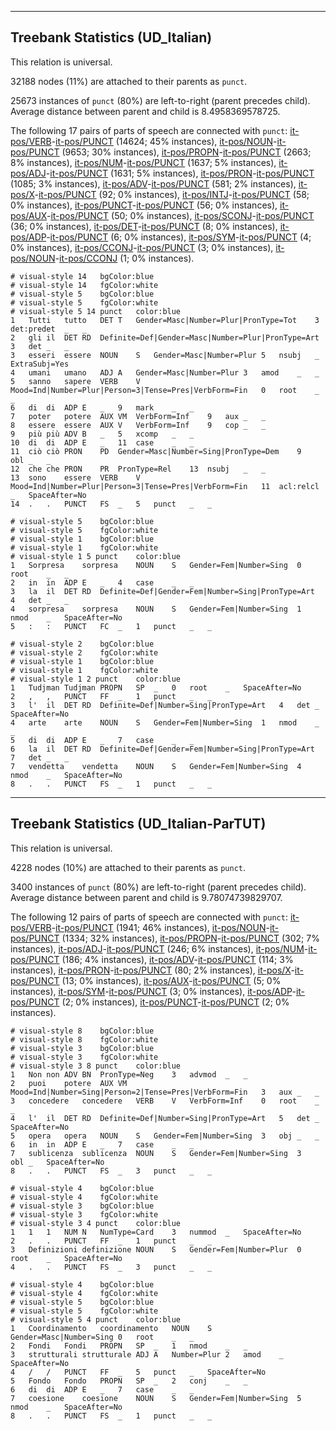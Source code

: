 

--------------------------------------------------------------------------------

## Treebank Statistics (UD_Italian)

This relation is universal.

32188 nodes (11%) are attached to their parents as `punct`.

25673 instances of `punct` (80%) are left-to-right (parent precedes child).
Average distance between parent and child is 8.4958369578725.

The following 17 pairs of parts of speech are connected with `punct`: [it-pos/VERB]()-[it-pos/PUNCT]() (14624; 45% instances), [it-pos/NOUN]()-[it-pos/PUNCT]() (9653; 30% instances), [it-pos/PROPN]()-[it-pos/PUNCT]() (2663; 8% instances), [it-pos/NUM]()-[it-pos/PUNCT]() (1637; 5% instances), [it-pos/ADJ]()-[it-pos/PUNCT]() (1631; 5% instances), [it-pos/PRON]()-[it-pos/PUNCT]() (1085; 3% instances), [it-pos/ADV]()-[it-pos/PUNCT]() (581; 2% instances), [it-pos/X]()-[it-pos/PUNCT]() (92; 0% instances), [it-pos/INTJ]()-[it-pos/PUNCT]() (58; 0% instances), [it-pos/PUNCT]()-[it-pos/PUNCT]() (56; 0% instances), [it-pos/AUX]()-[it-pos/PUNCT]() (50; 0% instances), [it-pos/SCONJ]()-[it-pos/PUNCT]() (36; 0% instances), [it-pos/DET]()-[it-pos/PUNCT]() (8; 0% instances), [it-pos/ADP]()-[it-pos/PUNCT]() (6; 0% instances), [it-pos/SYM]()-[it-pos/PUNCT]() (4; 0% instances), [it-pos/CCONJ]()-[it-pos/PUNCT]() (3; 0% instances), [it-pos/NOUN]()-[it-pos/CCONJ]() (1; 0% instances).


~~~ conllu
# visual-style 14	bgColor:blue
# visual-style 14	fgColor:white
# visual-style 5	bgColor:blue
# visual-style 5	fgColor:white
# visual-style 5 14 punct	color:blue
1	Tutti	tutto	DET	T	Gender=Masc|Number=Plur|PronType=Tot	3	det:predet	_	_
2	gli	il	DET	RD	Definite=Def|Gender=Masc|Number=Plur|PronType=Art	3	det	_	_
3	esseri	essere	NOUN	S	Gender=Masc|Number=Plur	5	nsubj	_	ExtraSubj=Yes
4	umani	umano	ADJ	A	Gender=Masc|Number=Plur	3	amod	_	_
5	sanno	sapere	VERB	V	Mood=Ind|Number=Plur|Person=3|Tense=Pres|VerbForm=Fin	0	root	_	_
6	di	di	ADP	E	_	9	mark	_	_
7	poter	potere	AUX	VM	VerbForm=Inf	9	aux	_	_
8	essere	essere	AUX	V	VerbForm=Inf	9	cop	_	_
9	più	più	ADV	B	_	5	xcomp	_	_
10	di	di	ADP	E	_	11	case	_	_
11	ciò	ciò	PRON	PD	Gender=Masc|Number=Sing|PronType=Dem	9	obl	_	_
12	che	che	PRON	PR	PronType=Rel	13	nsubj	_	_
13	sono	essere	VERB	V	Mood=Ind|Number=Plur|Person=3|Tense=Pres|VerbForm=Fin	11	acl:relcl	_	SpaceAfter=No
14	.	.	PUNCT	FS	_	5	punct	_	_

~~~


~~~ conllu
# visual-style 5	bgColor:blue
# visual-style 5	fgColor:white
# visual-style 1	bgColor:blue
# visual-style 1	fgColor:white
# visual-style 1 5 punct	color:blue
1	Sorpresa	sorpresa	NOUN	S	Gender=Fem|Number=Sing	0	root	_	_
2	in	in	ADP	E	_	4	case	_	_
3	la	il	DET	RD	Definite=Def|Gender=Fem|Number=Sing|PronType=Art	4	det	_	_
4	sorpresa	sorpresa	NOUN	S	Gender=Fem|Number=Sing	1	nmod	_	SpaceAfter=No
5	:	:	PUNCT	FC	_	1	punct	_	_

~~~


~~~ conllu
# visual-style 2	bgColor:blue
# visual-style 2	fgColor:white
# visual-style 1	bgColor:blue
# visual-style 1	fgColor:white
# visual-style 1 2 punct	color:blue
1	Tudjman	Tudjman	PROPN	SP	_	0	root	_	SpaceAfter=No
2	,	,	PUNCT	FF	_	1	punct	_	_
3	l'	il	DET	RD	Definite=Def|Number=Sing|PronType=Art	4	det	_	SpaceAfter=No
4	arte	arte	NOUN	S	Gender=Fem|Number=Sing	1	nmod	_	_
5	di	di	ADP	E	_	7	case	_	_
6	la	il	DET	RD	Definite=Def|Gender=Fem|Number=Sing|PronType=Art	7	det	_	_
7	vendetta	vendetta	NOUN	S	Gender=Fem|Number=Sing	4	nmod	_	SpaceAfter=No
8	.	.	PUNCT	FS	_	1	punct	_	_

~~~




--------------------------------------------------------------------------------

## Treebank Statistics (UD_Italian-ParTUT)

This relation is universal.

4228 nodes (10%) are attached to their parents as `punct`.

3400 instances of `punct` (80%) are left-to-right (parent precedes child).
Average distance between parent and child is 9.78074739829707.

The following 12 pairs of parts of speech are connected with `punct`: [it-pos/VERB]()-[it-pos/PUNCT]() (1941; 46% instances), [it-pos/NOUN]()-[it-pos/PUNCT]() (1334; 32% instances), [it-pos/PROPN]()-[it-pos/PUNCT]() (302; 7% instances), [it-pos/ADJ]()-[it-pos/PUNCT]() (246; 6% instances), [it-pos/NUM]()-[it-pos/PUNCT]() (186; 4% instances), [it-pos/ADV]()-[it-pos/PUNCT]() (114; 3% instances), [it-pos/PRON]()-[it-pos/PUNCT]() (80; 2% instances), [it-pos/X]()-[it-pos/PUNCT]() (13; 0% instances), [it-pos/AUX]()-[it-pos/PUNCT]() (5; 0% instances), [it-pos/SYM]()-[it-pos/PUNCT]() (3; 0% instances), [it-pos/ADP]()-[it-pos/PUNCT]() (2; 0% instances), [it-pos/PUNCT]()-[it-pos/PUNCT]() (2; 0% instances).


~~~ conllu
# visual-style 8	bgColor:blue
# visual-style 8	fgColor:white
# visual-style 3	bgColor:blue
# visual-style 3	fgColor:white
# visual-style 3 8 punct	color:blue
1	Non	non	ADV	BN	PronType=Neg	3	advmod	_	_
2	puoi	potere	AUX	VM	Mood=Ind|Number=Sing|Person=2|Tense=Pres|VerbForm=Fin	3	aux	_	_
3	concedere	concedere	VERB	V	VerbForm=Inf	0	root	_	_
4	l'	il	DET	RD	Definite=Def|Number=Sing|PronType=Art	5	det	_	SpaceAfter=No
5	opera	opera	NOUN	S	Gender=Fem|Number=Sing	3	obj	_	_
6	in	in	ADP	E	_	7	case	_	_
7	sublicenza	sublicenza	NOUN	S	Gender=Fem|Number=Sing	3	obl	_	SpaceAfter=No
8	.	.	PUNCT	FS	_	3	punct	_	_

~~~


~~~ conllu
# visual-style 4	bgColor:blue
# visual-style 4	fgColor:white
# visual-style 3	bgColor:blue
# visual-style 3	fgColor:white
# visual-style 3 4 punct	color:blue
1	1	1	NUM	N	NumType=Card	3	nummod	_	SpaceAfter=No
2	.	.	PUNCT	FF	_	1	punct	_	_
3	Definizioni	definizione	NOUN	S	Gender=Fem|Number=Plur	0	root	_	SpaceAfter=No
4	.	.	PUNCT	FS	_	3	punct	_	_

~~~


~~~ conllu
# visual-style 4	bgColor:blue
# visual-style 4	fgColor:white
# visual-style 5	bgColor:blue
# visual-style 5	fgColor:white
# visual-style 5 4 punct	color:blue
1	Coordinamento	coordinamento	NOUN	S	Gender=Masc|Number=Sing	0	root	_	_
2	Fondi	Fondi	PROPN	SP	_	1	nmod	_	_
3	strutturali	strutturale	ADJ	A	Number=Plur	2	amod	_	SpaceAfter=No
4	/	/	PUNCT	FF	_	5	punct	_	SpaceAfter=No
5	Fondo	Fondo	PROPN	SP	_	2	conj	_	_
6	di	di	ADP	E	_	7	case	_	_
7	coesione	coesione	NOUN	S	Gender=Fem|Number=Sing	5	nmod	_	SpaceAfter=No
8	.	.	PUNCT	FS	_	1	punct	_	_

~~~


